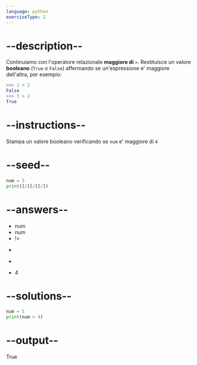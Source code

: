 ```yaml
---
language: python
exerciseType: 2
---
```


# --description--

Continuiamo con l'operatore relazionale **maggiore di** `>`.
Restituisce un valore **booleano** (`True` o `False`) affermando se un'espressione e' maggiore dell'altra, per esempio:
```python
>>> 2 > 2
False
>>> 3 > 2
True
```

# --instructions--

Stampa un valore booleano verificando se `num` e' maggiore di `4`

# --seed--

```python
num = 5
print([/][/][/])
```

# --answers--

- num 
- num 
- != 
- >> 
- > 
- 4

# --solutions--

```python
num = 5
print(num > 4)
```

# --output--

True
